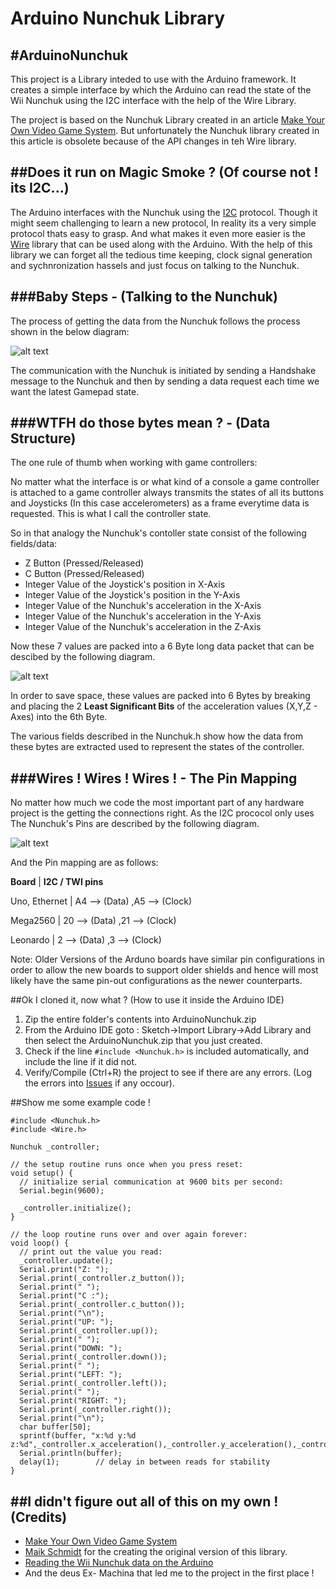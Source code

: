 ﻿Arduino Nunchuk Library
=============


#ArduinoNunchuk
---------------

This project is a Library inteded to use with the Arduino framework. It creates a simple interface by which the Arduino can read the state
of the Wii Nunchuk using the I2C interface with the help of the Wire Library.

The project is based on the Nunchuk Library created in an article [Make Your Own Video Game System](http://pragprog.com/magazines/2011-08/make-your-own-video-game-system). 
But unfortunately the Nunchuk library created in this article is obsolete because of the API changes in teh Wire library.

##Does it run on Magic Smoke ? (Of course not ! its I2C...)
-------------------

The Arduino interfaces with the Nunchuk using the [I2C](http://en.wikipedia.org/wiki/I%C2%B2C) protocol. Though it might seem challenging to learn a new protocol, In reality its a very
simple protocol thats easy to grasp. And what makes it even more easier is the [Wire](http://arduino.cc/en/Reference/Wire) library that can be used along with the Arduino. With the help of this library we can forget all the 
tedious time keeping, clock signal generation and sychnronization hassels and just focus on talking to the Nunchuk.

###Baby Steps - (Talking to the Nunchuk)
--------------------

The process of getting the data from the Nunchuk follows the process shown in the below diagram:

![alt text](http://a.pragprog.com/magazines/2011-08/images/nunchuck_communications__11l1a7__.jpg)

The communication with the Nunchuk is initiated by sending a Handshake message to the Nunchuk and then by sending a data request
each time we want the latest Gamepad state.

###WTFH do those bytes mean ? - (Data Structure)
--------------------

The one rule of thumb when working with game controllers:

No matter what the interface is or what kind of a console a game controller is attached to a game controller always transmits the states of all its buttons and Joysticks (In this case accelerometers) as a frame everytime data is requested.
This is what I call the controller state.

So in that analogy the Nunchuk's contoller state consist of the following fields/data:

- Z Button (Pressed/Released)
- C Button (Pressed/Released)
- Integer Value of the Joystick's position in X-Axis
- Integer Value of the Joystick's position in the Y-Axis 
- Integer Value of the Nunchuk's acceleration in the X-Axis
- Integer Value of the Nunchuk's acceleration in the Y-Axis
- Integer Value of the Nunchuk's acceleration in the Z-Axis

Now these 7 values are packed into a 6 Byte long data packet that can be descibed by the following diagram.

![alt text](http://oi40.tinypic.com/e9hi10.jpg "Data Diagram")

In order to save space, these values are packed into 6 Bytes by breaking and placing the 2 **Least Significant Bits**
of the acceleration values (X,Y,Z - Axes) into the 6th Byte.

The various fields described in the Nunchuk.h show how the data from these bytes are extracted used to represent the states of the controller.

###Wires ! Wires ! Wires ! - The Pin Mapping
-------------------

No matter how much we code the most important part of any hardware project is the getting the connections right. As the I2C prococol only uses 
The Nunchuk's Pins are described by the following diagram.

![alt text](http://oi42.tinypic.com/20h7ldu.jpg "Pin Diagram")

And the Pin mapping are as follows:

**Board**		|	**I2C / TWI pins**

Uno, Ethernet	|	A4	-->	(Data)	,A5	-->	(Clock)

Mega2560		  |	20	--> (Data)	,21	-->	(Clock)

Leonardo		  |	2	-->	(Data)  	,3	-->	(Clock)

Note: Older Versions of the Arduno boards have similar pin configurations in order to allow the new boards to support older shields and hence 
will most likely have the same pin-out configurations as the newer counterparts.

##Ok I cloned it, now what ? (How to use it inside the Arduino IDE)

1. Zip the entire folder's contents into ArduinoNunchuk.zip
1. From the Arduino IDE goto : Sketch->Import Library->Add Library and then select the ArduinoNunchuk.zip that you just created.
1. Check if the line ``` #include <Nunchuk.h> ``` is included automatically, and include the line if it did not.
1. Verify/Compile (Ctrl+R) the project to see if there are any errors. (Log the errors into [Issues](https://github.com/rkrishnasanka/ArduinoNunchuk/issues) if any occour).

##Show me some example code !

```
#include <Nunchuk.h>
#include <Wire.h>

Nunchuk _controller;

// the setup routine runs once when you press reset:
void setup() {
  // initialize serial communication at 9600 bits per second:
  Serial.begin(9600);

  _controller.initialize();
}

// the loop routine runs over and over again forever:
void loop() {
  // print out the value you read:
  _controller.update();
  Serial.print("Z: ");
  Serial.print(_controller.z_button());
  Serial.print(" ");
  Serial.print("C :");
  Serial.print(_controller.c_button());
  Serial.print("\n");
  Serial.print("UP: ");
  Serial.print(_controller.up());
  Serial.print(" ");
  Serial.print("DOWN: ");
  Serial.print(_controller.down());
  Serial.print(" ");
  Serial.print("LEFT: ");
  Serial.print(_controller.left());
  Serial.print(" ");
  Serial.print("RIGHT: ");
  Serial.print(_controller.right());
  Serial.print("\n");
  char buffer[50];
  sprintf(buffer, "x:%d y:%d z:%d",_controller.x_acceleration(),_controller.y_acceleration(),_controller.z_acceleration());
  Serial.println(buffer);
  delay(1);        // delay in between reads for stability
}

```
##I didn't figure out all of this on my own ! (Credits)
-------------------
* [Make Your Own Video Game System](http://pragprog.com/magazines/2011-08/make-your-own-video-game-system)
* [Maik Schmidt](https://github.com/maik) for the creating the original version of this library.
* [Reading the Wii Nunchuk data on the Arduino](http://www.windmeadow.com/node/42)
* And the deus Ex- Machina that led me to the project in the first place !


